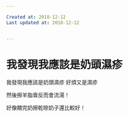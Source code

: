 ```yaml
---

Created at: 2018-12-12
Last updated at: 2018-12-12


---
```


# 我發現我應該是奶頭濕疹


我發現我應該是奶頭濕疹
好煩又是濕疹

然後擦羊脂膏反而會流湯！

好像餵完奶擦乾晾奶子還比較好！

